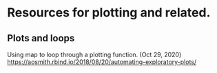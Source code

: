 # Resources for plotting and related.

## Plots and loops
Using map to loop through a plotting function. (Oct 29, 2020)
https://aosmith.rbind.io/2018/08/20/automating-exploratory-plots/

